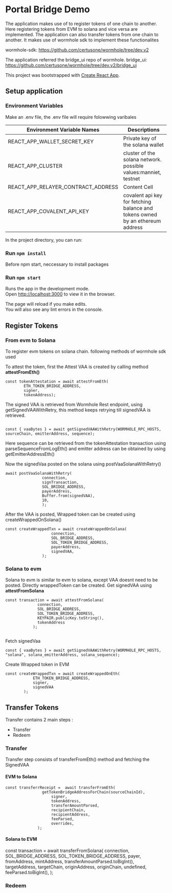 # Portal Bridge Demo

The application makes use of to register tokens of one chain to another. Here registering tokens from EVM to solana and vice versa are implemented. The application can also transfer tokens from one chain to another. It makes use of wormhole sdk to implement these functionalites

wormhole-sdk: https://github.com/certusone/wormhole/tree/dev.v2

The application referred the bridge_ui repo of wormhole. 
bridge_ui: https://github.com/certusone/wormhole/tree/dev.v2/bridge_ui

This project was bootstrapped with [Create React App](https://github.com/facebook/create-react-app).

## Setup application

### Environment Variables
Make an .env file, the .env file will require folowwing varibales

| Environment Variable Names  | Descriptions |
| ------------- | ------------- |
| REACT_APP_WALLET_SECRET_KEY  | Private key of the solana wallet |
| REACT_APP_CLUSTER  | cluster of the solana network. possible values:manniet, testnet  |
| REACT_APP_RELAYER_CONTRACT_ADDRESS  | Content Cell  |
| REACT_APP_COVALENT_API_KEY  | covalent api key for fetching balance and tokens owned by an ethereum address |

In the project directory, you can run:

### Run `npm install`

Before npm start, neccessary to install packages

### Run `npm start`

Runs the app in the development mode.\
Open [http://localhost:3000](http://localhost:3000) to view it in the browser.

The page will reload if you make edits.\
You will also see any lint errors in the console.

## Register Tokens
### From evm to Solana

To register evm tokens on solana chain. following methods of wormhole sdk used

To attest the token, first the Attest VAA is created by calling method **attestFromEth()**

```
const tokenAttestation = await attestFromEth(
		ETH_TOKEN_BRIDGE_ADDRESS,
		signer,
		tokenAddress);
```
The signed VAA is retrieved from Wormhole Rest endpoint, using getSignedVAAWithRetry, this method keeps retrying till signedVAA is retrieved. 
```

const { vaaBytes } = await getSignedVAAWithRetry(WORMHOLE_RPC_HOSTS, sourceChain, emitterAddress, sequence);
```
Here sequence can be retrieved from the tokenAttestation transaction using parseSequenceFromLogEth() and emitter address can be obtained by using getEmitterAddressEth()

Now the signedVaa posted on the solana using postVaaSolanaWithRetry()
```
await postVaaSolanaWithRetry(
				connection,
				signTransaction,
				SOL_BRIDGE_ADDRESS,
				payerAddress,
				Buffer.from(signedVAA),
				10,
				);
```

After the VAA is posted, Wrapped token can be created using createWrappedOnSolana()
```
const createWrappedTxn = await createWrappedOnSolana(
					connection,
					SOL_BRIDGE_ADDRESS,
					SOL_TOKEN_BRIDGE_ADDRESS,
					payerAddress,
					signedVAA,
				);
```

### Solana to evm

Solana to evm is similar to evm to solana, except VAA doesnt need to be posted. Directly wrappedToken can be created. 
 Get signedVAA using **attestFromSolana**
```
const transaction = await attestFromSolana(
			  connection,
			  SOL_BRIDGE_ADDRESS,
			  SOL_TOKEN_BRIDGE_ADDRESS,
			  KEYPAIR.publicKey.toString(),
			  tokenAddress
			);
			
```

Fetch signedVaa 
```
const { vaaBytes } = await getSignedVAAWithRetry(WORMHOLE_RPC_HOSTS, "solana", solana_emitterAddress, solana_sequence);
```

Create Wrapped token in EVM
```
const createWrappedTxn = await createWrappedOnEth(
			ETH_TOKEN_BRIDGE_ADDRESS,
			signer,
			signedVAA
		);
```


## Transfer Tokens 
Transfer contains 2 main steps :
* Transfer
* Redeem

### Transfer

Transfer step consists of transferFromEth() method and fetching the SignedVAA

#### EVM to Solana 

```
const transferrReceipt =  await transferFromEth(
				getTokenBridgeAddressForChain(sourceChainId),
					signer,
					tokenAddress,
					transferAmountParsed,
					recipientChain,
					recipientAddress,
					feeParsed,
					overrides,
			  );
```

#### Solana to EVM

const transaction = await transferFromSolana(
					connection,
					SOL_BRIDGE_ADDRESS,
					SOL_TOKEN_BRIDGE_ADDRESS,
					payer,
					fromAddress,
					mintAddress,
					transferAmountParsed.toBigInt(),
					targetAddress,
					targetChain,
					originAddress,
					originChain,
					undefined,
					feeParsed.toBigInt(),
			  );

### Redeem 
####








